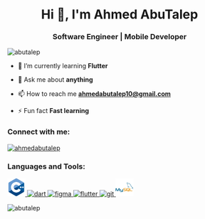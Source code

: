 <h1 align="center">Hi 👋, I'm Ahmed AbuTalep</h1>
<h3 align="center">Software Engineer | Mobile Developer</h3>

<p align="left"> <img src="https://komarev.com/ghpvc/?username=abutalep&label=Profile%20views&color=0e75b6&style=flat" alt="abutalep" /> </p>

- 🌱 I’m currently learning **Flutter**

- 💬 Ask me about **anything**

- 📫 How to reach me **ahmedabutalep10@gmail.com**

- ⚡ Fun fact **Fast learning**

<h3 align="left">Connect with me:</h3>
<p align="left">
<a href="https://linkedin.com/in/ahmedabutalep" target="blank"><img align="center" src="https://raw.githubusercontent.com/rahuldkjain/github-profile-readme-generator/master/src/images/icons/Social/linked-in-alt.svg" alt="ahmedabutalep" height="30" width="40" /></a>
</p>

<h3 align="left">Languages and Tools:</h3>
<p align="left"> <a href="https://www.w3schools.com/cpp/" target="_blank" rel="noreferrer"> <img src="https://raw.githubusercontent.com/devicons/devicon/master/icons/cplusplus/cplusplus-original.svg" alt="cplusplus" width="40" height="40"/> </a> <a href="https://dart.dev" target="_blank" rel="noreferrer"> <img src="https://www.vectorlogo.zone/logos/dartlang/dartlang-icon.svg" alt="dart" width="40" height="40"/> </a> <a href="https://www.figma.com/" target="_blank" rel="noreferrer"> <img src="https://www.vectorlogo.zone/logos/figma/figma-icon.svg" alt="figma" width="40" height="40"/> </a> <a href="https://flutter.dev" target="_blank" rel="noreferrer"> <img src="https://www.vectorlogo.zone/logos/flutterio/flutterio-icon.svg" alt="flutter" width="40" height="40"/> </a> <a href="https://git-scm.com/" target="_blank" rel="noreferrer"> <img src="https://www.vectorlogo.zone/logos/git-scm/git-scm-icon.svg" alt="git" width="40" height="40"/> </a> <a href="https://www.mysql.com/" target="_blank" rel="noreferrer"> <img src="https://raw.githubusercontent.com/devicons/devicon/master/icons/mysql/mysql-original-wordmark.svg" alt="mysql" width="40" height="40"/> </a> </p>

<p><img align="center" src="https://github-readme-stats.vercel.app/api/top-langs?username=abutalep&show_icons=true&locale=en&layout=compact" alt="abutalep" /></p>
